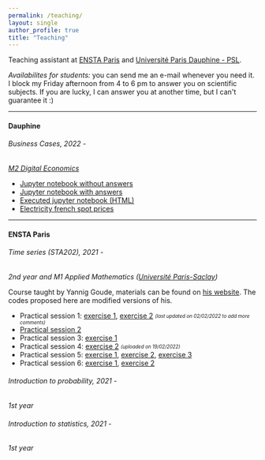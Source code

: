 ```yaml
---
permalink: /teaching/
layout: single
author_profile: true
title: "Teaching"
---
```



Teaching assistant at [ENSTA Paris](https://www.ensta-paris.fr/en) and [Université Paris Dauphine - PSL](https://dauphine.psl.eu/en/).

*Availabilites for students:* you can send me an e-mail whenever you need it. I block my Friday afternoon from 4 to 6 pm to answer you on scientific subjects. If you are lucky, I can answer you at another time, but I can't guarantee it :)

***
#### Dauphine

###### Business Cases, 2022 -
*[M2 Digital Economics](https://dauphine.psl.eu/en/training/masters-degrees/quantitative-economics/m2-digital-economics)*

- [Jupyter notebook without answers](http://mzaffran.github.io/assets/files/Dauphine/EPF_Dauphine.zip)
- [Jupyter notebook with answers](http://mzaffran.github.io/assets/files/Dauphine/EPF_Dauphine_correction.zip)
- [Executed jupyter notebook (HTML)](http://mzaffran.github.io/assets/files/Dauphine/EPF_BusinessCases_answers.html)
- [Electricity french spot prices](http://mzaffran.github.io/assets/files/Dauphine/Data_2018_2021.csv)

***
#### ENSTA Paris

###### Time series (STA202), 2021 -
*2nd year and M1 Applied Mathematics ([Université Paris-Saclay](https://www.universite-paris-saclay.fr/en))*

Course taught by Yannig Goude, materials can be found on [his website](https://www.imo.universite-paris-saclay.fr/~goude/teaching.html). The codes proposed here are modified versions of his.

- Practical session 1: [exercise 1](http://mzaffran.github.io/assets/files/STA202/TP1/Exercise_1.R), [exercise 2](http://mzaffran.github.io/assets/files/STA202/TP1/Exercise_2.R) <sub><sup>*(last updated on 02/02/2022 to add more comments)*</sup></sub>
- [Practical session 2](http://mzaffran.github.io/assets/files/STA202/TP2/PS2_correction.R)
- Practical session 3: [exercise 1](http://mzaffran.github.io/assets/files/STA202/TP3/Exercise_1.R)
- Practical session 4: [exercise 2](http://mzaffran.github.io/assets/files/STA202/TP4/Exercise_2.R) <sub><sup>*(uploaded on 19/02/2022)*</sup></sub>
- Practical session 5: [exercise 1](http://mzaffran.github.io/assets/files/STA202/TP5/Exercise_1.R), [exercise 2](http://mzaffran.github.io/assets/files/STA202/TP5/Exercise_2.R), [exercise 3](http://mzaffran.github.io/assets/files/STA202/TP5/Exercise_3.R)
- Practical session 6: [exercise 1](http://mzaffran.github.io/assets/files/STA202/TP6/Exercise_1.R), [exercise 2](http://mzaffran.github.io/assets/files/STA202/TP6/Exercise_2.R)

###### Introduction to probability, 2021 -
*1st year*

###### Introduction to statistics, 2021 -
*1st year*

